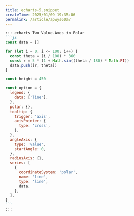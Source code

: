 ```yaml
---
title: echarts-5.snippet
createTime: 2025/01/09 19:35:06
permalink: /article/apwys60a/
---
```

````md
::: echarts Two Value-Axes in Polar
```js
const data = []

for (let i = 0; i <= 100; i++) {
  const theta = (i / 100) * 360
  const r = 5 * (1 + Math.sin((theta / 180) * Math.PI))
  data.push([r, theta])
}

const height = 450

const option = {
  legend: {
    data: ['line'],
  },
  polar: {},
  tooltip: {
    trigger: 'axis',
    axisPointer: {
      type: 'cross',
    },
  },
  angleAxis: {
    type: 'value',
    startAngle: 0,
  },
  radiusAxis: {},
  series: [
    {
      coordinateSystem: 'polar',
      name: 'line',
      type: 'line',
      data,
    },
  ],
}
```
:::
````
